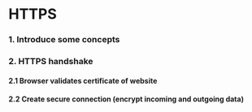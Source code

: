 # HTTPS

### 1. Introduce some concepts

### 2. HTTPS handshake
#### 2.1 Browser validates certificate of website
#### 2.2 Create secure connection (encrypt incoming and outgoing data)
